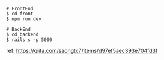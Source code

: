 ```shell
# FrontEnd
$ cd front
$ npm run dev
```

```shell
# BackEnd
$ cd backend
$ rails s -p 5000
```

ref: https://qiita.com/saongtx7/items/d97ef5aec393e704fd3f

